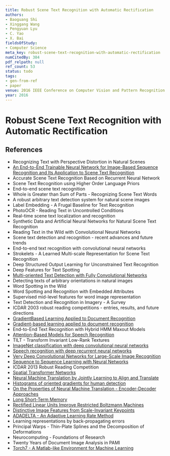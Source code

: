 ```yaml
---
title: Robust Scene Text Recognition with Automatic Rectification
authors:
- Baoguang Shi
- Xinggang Wang
- Pengyuan Lyu
- C. Yao
- X. Bai
fieldsOfStudy:
- Computer Science
meta_key: robust-scene-text-recognition-with-automatic-rectification
numCitedBy: 384
pdf_relpath: null
ref_count: 53
status: todo
tags:
- gen-from-ref
- paper
venue: 2016 IEEE Conference on Computer Vision and Pattern Recognition (CVPR)
year: 2016
---
```


# Robust Scene Text Recognition with Automatic Rectification

## References

- Recognizing Text with Perspective Distortion in Natural Scenes
- [An End-to-End Trainable Neural Network for Image-Based Sequence Recognition and Its Application to Scene Text Recognition](./an-end-to-end-trainable-neural-network-for-image-based-sequence-recognition-and-its-application-to-scene-text-recognition.md)
- Accurate Scene Text Recognition Based on Recurrent Neural Network
- Scene Text Recognition using Higher Order Language Priors
- End-to-end scene text recognition
- Whole is Greater than Sum of Parts - Recognizing Scene Text Words
- A robust arbitrary text detection system for natural scene images
- Label Embedding - A Frugal Baseline for Text Recognition
- PhotoOCR - Reading Text in Uncontrolled Conditions
- Real-time scene text localization and recognition
- Synthetic Data and Artificial Neural Networks for Natural Scene Text Recognition
- Reading Text in the Wild with Convolutional Neural Networks
- Scene text detection and recognition - recent advances and future trends
- End-to-end text recognition with convolutional neural networks
- Strokelets - A Learned Multi-scale Representation for Scene Text Recognition
- Deep Structured Output Learning for Unconstrained Text Recognition
- Deep Features for Text Spotting
- [Multi-oriented Text Detection with Fully Convolutional Networks](./multi-oriented-text-detection-with-fully-convolutional-networks.md)
- Detecting texts of arbitrary orientations in natural images
- Word Spotting in the Wild
- Word Spotting and Recognition with Embedded Attributes
- Supervised mid-level features for word image representation
- Text Detection and Recognition in Imagery - A Survey
- ICDAR 2003 robust reading competitions - entries, results, and future directions
- [GradientBased Learning Applied to Document Recognition](./gradientbased-learning-applied-to-document-recognition.md)
- [Gradient-based learning applied to document recognition](./gradient-based-learning-applied-to-document-recognition.md)
- End-to-End Text Recognition with Hybrid HMM Maxout Models
- [Attention-Based Models for Speech Recognition](./attention-based-models-for-speech-recognition.md)
- TILT - Transform Invariant Low-Rank Textures
- [ImageNet classification with deep convolutional neural networks](./imagenet-classification-with-deep-convolutional-neural-networks.md)
- [Speech recognition with deep recurrent neural networks](./speech-recognition-with-deep-recurrent-neural-networks.md)
- [Very Deep Convolutional Networks for Large-Scale Image Recognition](./very-deep-convolutional-networks-for-large-scale-image-recognition.md)
- [Sequence to Sequence Learning with Neural Networks](./sequence-to-sequence-learning-with-neural-networks.md)
- ICDAR 2013 Robust Reading Competition
- [Spatial Transformer Networks](./spatial-transformer-networks.md)
- [Neural Machine Translation by Jointly Learning to Align and Translate](./neural-machine-translation-by-jointly-learning-to-align-and-translate.md)
- [Histograms of oriented gradients for human detection](./histograms-of-oriented-gradients-for-human-detection.md)
- [On the Properties of Neural Machine Translation - Encoder-Decoder Approaches](./on-the-properties-of-neural-machine-translation-encoder-decoder-approaches.md)
- [Long Short-Term Memory](./long-short-term-memory.md)
- [Rectified Linear Units Improve Restricted Boltzmann Machines](./rectified-linear-units-improve-restricted-boltzmann-machines.md)
- [Distinctive Image Features from Scale-Invariant Keypoints](./distinctive-image-features-from-scale-invariant-keypoints.md)
- [ADADELTA - An Adaptive Learning Rate Method](./adadelta-an-adaptive-learning-rate-method.md)
- Learning representations by back-propagating errors
- Principal Warps - Thin-Plate Splines and the Decomposition of Deformations
- Neurocomputing - Foundations of Research
- Twenty Years of Document Image Analysis in PAMI
- [Torch7 - A Matlab-like Environment for Machine Learning](./torch7-a-matlab-like-environment-for-machine-learning.md)
